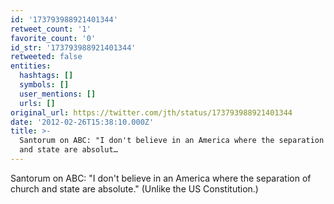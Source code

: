 ```yaml
---
id: '173793988921401344'
retweet_count: '1'
favorite_count: '0'
id_str: '173793988921401344'
retweeted: false
entities:
  hashtags: []
  symbols: []
  user_mentions: []
  urls: []
original_url: https://twitter.com/jth/status/173793988921401344
date: '2012-02-26T15:38:10.000Z'
title: >-
  Santorum on ABC: "I don't believe in an America where the separation of church
  and state are absolut…
---
```


Santorum on ABC: "I don't believe in an America where the separation of church and state are absolute." (Unlike the US Constitution.)
